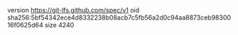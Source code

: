 version https://git-lfs.github.com/spec/v1
oid sha256:5bf54342ece4d8332238b08acb7c5fb56a2d0c94aa8873ceb9830016f0625d64
size 4240
